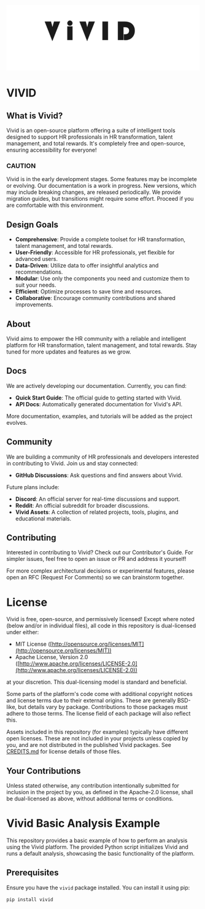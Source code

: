 <img src="https://github.com/arnabc-hub/vivid/blob/main/cover.png" alt="Vivid Logo" width="700" height="170">

# VIVID

## What is Vivid?
Vivid is an open-source platform offering a suite of intelligent tools designed to support HR professionals in HR transformation, talent management, and total rewards. It's completely free and open-source, ensuring accessibility for everyone!

### CAUTION
Vivid is in the early development stages. Some features may be incomplete or evolving. Our documentation is a work in progress. New versions, which may include breaking changes, are released periodically. We provide migration guides, but transitions might require some effort. Proceed if you are comfortable with this environment.

## Design Goals
- **Comprehensive**: Provide a complete toolset for HR transformation, talent management, and total rewards.
- **User-Friendly**: Accessible for HR professionals, yet flexible for advanced users.
- **Data-Driven**: Utilize data to offer insightful analytics and recommendations.
- **Modular**: Use only the components you need and customize them to suit your needs.
- **Efficient**: Optimize processes to save time and resources.
- **Collaborative**: Encourage community contributions and shared improvements.

## About
Vivid aims to empower the HR community with a reliable and intelligent platform for HR transformation, talent management, and total rewards. Stay tuned for more updates and features as we grow.

## Docs
We are actively developing our documentation. Currently, you can find:
- **Quick Start Guide**: The official guide to getting started with Vivid.
- **API Docs**: Automatically generated documentation for Vivid's API.

More documentation, examples, and tutorials will be added as the project evolves.

## Community
We are building a community of HR professionals and developers interested in contributing to Vivid. Join us and stay connected:
- **GitHub Discussions**: Ask questions and find answers about Vivid.

Future plans include:
- **Discord**: An official server for real-time discussions and support.
- **Reddit**: An official subreddit for broader discussions.
- **Vivid Assets**: A collection of related projects, tools, plugins, and educational materials.

## Contributing
Interested in contributing to Vivid? Check out our Contributor's Guide. For simpler issues, feel free to open an issue or PR and address it yourself!

For more complex architectural decisions or experimental features, please open an RFC (Request For Comments) so we can brainstorm together.

# License

Vivid is free, open-source, and permissively licensed! Except where noted (below and/or in individual files), all code in this repository is dual-licensed under either:

- MIT License ([http://opensource.org/licenses/MIT](http://opensource.org/licenses/MIT))
- Apache License, Version 2.0 ([http://www.apache.org/licenses/LICENSE-2.0](http://www.apache.org/licenses/LICENSE-2.0))

at your discretion. This dual-licensing model is standard and beneficial.

Some parts of the platform's code come with additional copyright notices and license terms due to their external origins. These are generally BSD-like, but details vary by package. Contributions to those packages must adhere to those terms. The license field of each package will also reflect this.

Assets included in this repository (for examples) typically have different open licenses. These are not included in your projects unless copied by you, and are not distributed in the published Vivid packages. See [CREDITS.md](CREDITS.md) for license details of those files.

## Your Contributions

Unless stated otherwise, any contribution intentionally submitted for inclusion in the project by you, as defined in the Apache-2.0 license, shall be dual-licensed as above, without additional terms or conditions.

# Vivid Basic Analysis Example

This repository provides a basic example of how to perform an analysis using the Vivid platform. The provided Python script initializes Vivid and runs a default analysis, showcasing the basic functionality of the platform.

## Prerequisites

Ensure you have the `vivid` package installed. You can install it using pip:

```bash
pip install vivid

